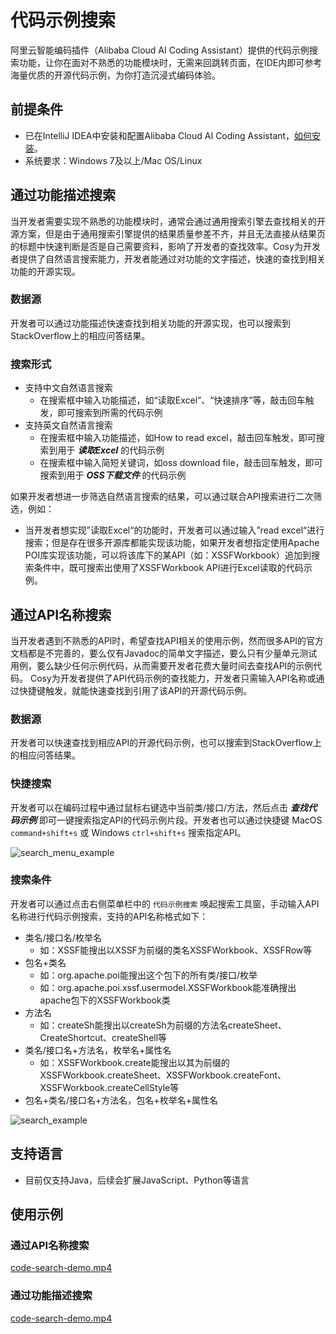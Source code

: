 # 代码示例搜索

阿里云智能编码插件（Alibaba Cloud AI Coding Assistant）提供的代码示例搜索功能，让你在面对不熟悉的功能模块时，无需来回跳转页面，在IDE内即可参考海量优质的开源代码示例，为你打造沉浸式编码体验。

## 前提条件

- 已在IntelliJ IDEA中安装和配置Alibaba Cloud AI Coding Assistant，[如何安装](zh-cn/guide/quickstart.md)。
- 系统要求：Windows 7及以上/Mac OS/Linux

## 通过功能描述搜索

当开发者需要实现不熟悉的功能模块时，通常会通过通用搜索引擎去查找相关的开源方案，但是由于通用搜索引擎提供的结果质量参差不齐，并且无法直接从结果页的标题中快速判断是否是自己需要资料，影响了开发者的查找效率。Cosy为开发者提供了自然语言搜索能力，开发者能通过对功能的文字描述，快速的查找到相关功能的开源实现。

### 数据源

开发者可以通过功能描述快速查找到相关功能的开源实现，也可以搜索到StackOverflow上的相应问答结果。

### 搜索形式

- 支持中文自然语言搜索
  - 在搜索框中输入功能描述，如“读取Excel”、“快速排序”等，敲击回车触发，即可搜索到所需的代码示例
- 支持英文自然语言搜索
  - 在搜索框中输入功能描述，如How to read excel，敲击回车触发，即可搜索到用于 ***读取Excel*** 的代码示例
  - 在搜索框中输入简短关键词，如oss download file，敲击回车触发，即可搜索到用于 ***OSS下载文件*** 的代码示例

如果开发者想进一步筛选自然语言搜索的结果，可以通过联合API搜索进行二次筛选，例如：

- 当开发者想实现”读取Excel“的功能时，开发者可以通过输入”read excel“进行搜索；但是存在很多开源库都能实现该功能，如果开发者想指定使用Apache POI库实现该功能，可以将该库下的某API（如：XSSFWorkbook）追加到搜索条件中，既可搜索出使用了XSSFWorkbook API进行Excel读取的代码示例。

## 通过API名称搜索

当开发者遇到不熟悉的API时，希望查找API相关的使用示例，然而很多API的官方文档都是不完善的，要么仅有Javadoc的简单文字描述，要么只有少量单元测试用例，要么缺少任何示例代码，从而需要开发者花费大量时间去查找API的示例代码。
Cosy为开发者提供了API代码示例的查找能力，开发者只需输入API名称或通过快捷键触发，就能快速查找到引用了该API的开源代码示例。

### 数据源

开发者可以快速查找到相应API的开源代码示例，也可以搜索到StackOverflow上的相应问答结果。

### 快捷搜索

开发者可以在编码过程中通过鼠标右键选中当前类/接口/方法，然后点击 ***查找代码示例*** 即可一键搜索指定API的代码示例片段。开发者也可以通过快捷键 MacOS `command+shift+s` 或 Windows `ctrl+shift+s` 搜索指定API。

![search_menu_example](https://img.alicdn.com/imgextra/i2/O1CN01LkVxJ71IktqQtmjbh_!!6000000000932-2-tps-852-1022.png ':size=300')

### 搜索条件

开发者可以通过点击右侧菜单栏中的 `代码示例搜索` 唤起搜索工具窗，手动输入API名称进行代码示例搜索，支持的API名称格式如下：

- 类名/接口名/枚举名
  - 如：XSSF能搜出以XSSF为前缀的类名XSSFWorkbook、XSSFRow等
- 包名+类名
  - 如：org.apache.poi能搜出这个包下的所有类/接口/枚举
  - 如：org.apache.poi.xssf.usermodel.XSSFWorkbook能准确搜出apache包下的XSSFWorkbook类
- 方法名
  - 如：createSh能搜出以createSh为前缀的方法名createSheet、CreateShortcut、createShell等
- 类名/接口名+方法名，枚举名+属性名
  - 如：XSSFWorkbook.create能搜出以其为前缀的XSSFWorkbook.createSheet、XSSFWorkbook.createFont、XSSFWorkbook.createCellStyle等
- 包名+类名/接口名+方法名，包名+枚举名+属性名

![search_example](https://img.alicdn.com/imgextra/i3/O1CN01sV74ML1uRcZXp6PRe_!!6000000006034-2-tps-1258-1614.png ':size=500')


## 支持语言

- 目前仅支持Java，后续会扩展JavaScript、Python等语言

## 使用示例

### 通过API名称搜索

[code-search-demo.mp4](https://cosy-aliyun.oss-cn-hangzhou.aliyuncs.com/code-search-demo.mp4 ':include :size=500')

### 通过功能描述搜索

[code-search-demo.mp4](https://aliyun-cosy.oss-cn-hangzhou.aliyuncs.com/cosy_search_demo.mp4 ':include :size=500')
